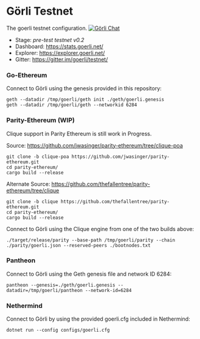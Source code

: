 # Görli Testnet
The goerli testnet configuration. [![Görli Chat](https://badges.gitter.im/gitterHQ/gitter.png)](https://gitter.im/goerli/testnet)

- Stage: _pre-test testnet v0.2_
- Dashboard: https://stats.goerli.net/
- Explorer: https://explorer.goerli.net/
- Gitter: https://gitter.im/goerli/testnet/

### Go-Ethereum

Connect to Görli using the genesis provided in this repository:

```
geth --datadir /tmp/goerli/geth init ./geth/goerli.genesis
geth --datadir /tmp/goerli/geth --networkid 6284
```

### Parity-Ethereum (WIP)

Clique support in Parity Ethereum is still work in Progress.

Source: https://github.com/jwasinger/parity-ethereum/tree/clique-poa

```
git clone -b clique-poa https://github.com/jwasinger/parity-ethereum.git
cd parity-ethereum/
cargo build --release
```

Alternate Source: https://github.com/thefallentree/parity-ethereum/tree/clique

```
git clone -b clique https://github.com/thefallentree/parity-ethereum.git
cd parity-ethereum/
cargo build --release
```

Connect to Görli using the Clique engine from one of the two builds above:

```
./target/release/parity --base-path /tmp/goerli/parity --chain ./parity/goerli.json --reserved-peers ./bootnodes.txt
```


### Pantheon

Connect to Görli using the Geth genesis file and network ID 6284:

```
pantheon --genesis=./geth/goerli.genesis --datadir=/tmp/goerli/pantheon --network-id=6284
```

### Nethermind

Connect to Görli by using the provided goerli.cfg included in Nethermind:

```
dotnet run --config configs/goerli.cfg
```
